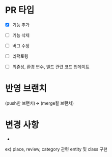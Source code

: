 # PR 타입

- [x] 기능 추가

- [ ] 기능 삭제
- [ ] 버그 수정

- [ ] 리팩토링

- [ ] 의존성, 환경 변수, 빌드 관련 코드 업데이트

# 반영 브랜치 

 (push한 브랜치)-> (merge될 브랜치)

# 변경 사항

+ 

ex) place, review, category 관련 entity 및 class 구현


